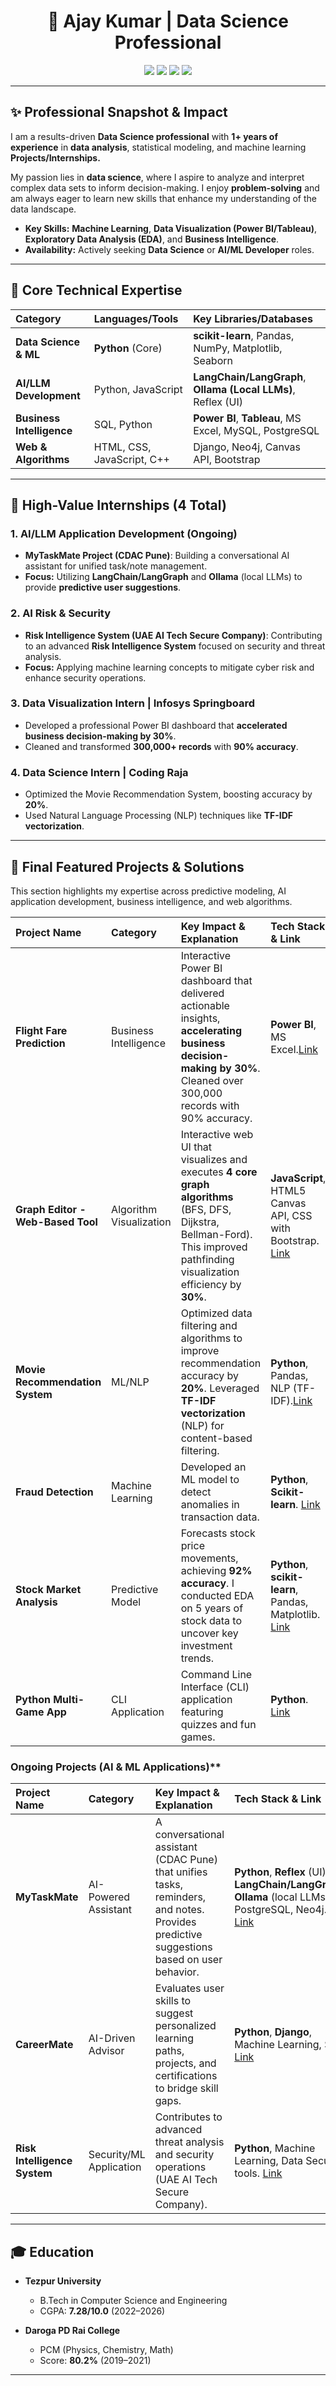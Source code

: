 <h1 align="center">👋 Ajay Kumar | Data Science Professional</h1>

<p align="center">
  <a href="mailto:ajaykumar81536@gmail.com"><img src="https://img.shields.io/badge/Email-ajaykumar81536@gmail.com-red?style=flat-square&logo=gmail"></a>
  <a href="https://www.linkedin.com/in/ajay-kumar-657888268/"><img src="https://img.shields.io/badge/LinkedIn-ajay--kumar-blue?style=flat-square&logo=linkedin"></a>
  <a href="https://ajaykumar81536.github.io/My-Portfolio-Website/"><img src="https://img.shields.io/badge/Portfolio-VIEW%20PROJECTS-blueviolet?style=flat-square&logo=codepen"></a>
  <a href="https://drive.google.com/file/d/1ETmrd0m9XbTNxs6notpsT2aSMoeDxM9H/view?usp=drive_link"><img src="https://img.shields.io/badge/Resume-DOWNLOAD%20CV-green?style=flat-square&logo=googledrive"></a>
</p>


---


## ✨ Professional Snapshot & Impact

I am a results-driven **Data Science professional** with **1+ years of experience** in **data analysis**, statistical modeling, and machine learning **Projects/Internships.**

My passion lies in **data science**, where I aspire to analyze and interpret complex data sets to inform decision-making. I enjoy **problem-solving** and am always eager to learn new skills that enhance my understanding of the data landscape.

* **Key Skills:** **Machine Learning**, **Data Visualization (Power BI/Tableau)**, **Exploratory Data Analysis (EDA)**, and **Business Intelligence**.
* **Availability:** Actively seeking **Data Science** or **AI/ML Developer** roles.


---


## 🧠 Core Technical Expertise

| Category | Languages/Tools | Key Libraries/Databases |
| :--- | :--- | :--- |
| **Data Science & ML** | **Python** (Core) | **scikit-learn**, Pandas, NumPy, Matplotlib, Seaborn |
| **AI/LLM Development** | Python, JavaScript | **LangChain/LangGraph**, **Ollama (Local LLMs)**, Reflex (UI) |
| **Business Intelligence** | SQL, Python | **Power BI**, **Tableau**, MS Excel, MySQL, PostgreSQL |
| **Web & Algorithms** | HTML, CSS, JavaScript, C++ | Django, Neo4j, Canvas API, Bootstrap |


---


## 💼 High-Value Internships (4 Total)

### **1. AI/LLM Application Development (Ongoing)**
* **MyTaskMate Project (CDAC Pune)**: Building a conversational AI assistant for unified task/note management.
* **Focus:** Utilizing **LangChain/LangGraph** and **Ollama** (local LLMs) to provide **predictive user suggestions**.

### **2. AI Risk & Security**
* **Risk Intelligence System (UAE AI Tech Secure Company)**: Contributing to an advanced **Risk Intelligence System** focused on security and threat analysis.
* **Focus:** Applying machine learning concepts to mitigate cyber risk and enhance security operations.

### **3. Data Visualization Intern | Infosys Springboard**
* Developed a professional Power BI dashboard that **accelerated business decision-making by 30%**.
* Cleaned and transformed **300,000+ records** with **90% accuracy**.

### **4. Data Science Intern | Coding Raja**
* Optimized the Movie Recommendation System, boosting accuracy by **20%**.
* Used Natural Language Processing (NLP) techniques like **TF-IDF vectorization**.


---


## 📂 Final Featured Projects & Solutions

This section highlights my expertise across predictive modeling, AI application development, business intelligence, and web algorithms.

| Project Name | Category | Key Impact & Explanation | Tech Stack & Link |
| :--- | :--- | :--- | :--- |
| **Flight Fare Prediction** | Business Intelligence | Interactive Power BI dashboard that delivered actionable insights, **accelerating business decision-making by 30%**. Cleaned over 300,000 records with 90% accuracy. | **Power BI**, MS Excel.<a href="https://github.com/ajaykumar81536/Infosys-Internship">Link</a> |
| **Graph Editor - Web-Based Tool** | Algorithm Visualization | Interactive web UI that visualizes and executes **4 core graph algorithms** (BFS, DFS, Dijkstra, Bellman-Ford). This improved pathfinding visualization efficiency by **30%**. | **JavaScript**, HTML5 Canvas API, CSS with Bootstrap. <a href="https://github.com/ajaykumar81536/Graph_Editor--Web_based_Tool">Link</a> |
| **Movie Recommendation System** | ML/NLP | Optimized data filtering and algorithms to improve recommendation accuracy by **20%**. Leveraged **TF-IDF vectorization** (NLP) for content-based filtering. | **Python**, Pandas, NLP (TF-IDF).<a href="https://github.com/ajaykumar81536/Coding-Raja-Technology-Internship/tree/main/MOVIE_RECMD_SYS_PROJECT">Link</a> |
| **Fraud Detection** | Machine Learning | Developed an ML model to detect anomalies in transaction data. | **Python**, **Scikit-learn**. <a href="https://github.com/ajaykumar81536/Coding-Raja-Technology-Internship/tree/main/Fraud_Detection_inTransaction">Link</a> |
| **Stock Market Analysis** | Predictive Model | Forecasts stock price movements, achieving **92% accuracy**. I conducted EDA on 5 years of stock data to uncover key investment trends. | **Python**, **scikit-learn**, Pandas, Matplotlib. <a href="https://github.com/ajaykumar81536/Project1/blob/main/PYTHON/PROJECT/Stock_Market_Analysis.py">Link</a> |
| **Python Multi-Game App** | CLI Application | Command Line Interface (CLI) application featuring quizzes and fun games. | **Python**. <a href="https://github.com/ajaykumar81536/Prev-Codes-and-Testing-Projects./blob/main/PYTHON/PROJECT/Multi_game1.py">Link</a> |




### Ongoing Projects (AI & ML Applications)**


| Project Name | Category | Key Impact & Explanation | Tech Stack & Link |
| :--- | :--- | :--- | :--- |
| **MyTaskMate** | AI-Powered Assistant | A conversational assistant (CDAC Pune) that unifies tasks, reminders, and notes. Provides predictive suggestions based on user behavior. | **Python**, **Reflex** (UI), **LangChain/LangGraph**, **Ollama** (local LLMs), PostgreSQL, Neo4j. <a href="https://github.com/ajaykumar81536/MyTaskMate-AI-Assitant--CDAC-PUNE">Link</a> |
| **CareerMate** | AI-Driven Advisor | Evaluates user skills to suggest personalized learning paths, projects, and certifications to bridge skill gaps. | **Python**, **Django**, Machine Learning, SQL. <a href="">Link</a> |
| **Risk Intelligence System** | Security/ML Application | Contributes to advanced threat analysis and security operations (UAE AI Tech Secure Company). | **Python**, Machine Learning, Data Security tools. <a href="">Link</a>|


---


## 🎓 Education

* **Tezpur University**
    * B.Tech in Computer Science and Engineering
    * CGPA: **7.28/10.0** (2022–2026)

* **Daroga PD Rai College**
    * PCM (Physics, Chemistry, Math)
    * Score: **80.2%** (2019–2021)

---
